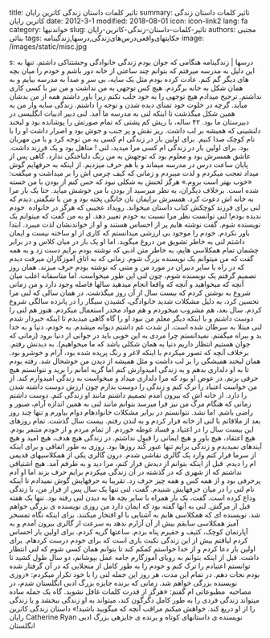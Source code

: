 title: تاثیر کلمات  داستان زندگی کاترین رایان
summary: تاثیر کلمات  داستان زندگی کاترین رایان
date: 2012-3-1
modified: 2018-08-01
icon:  icon-link2
lang: fa
category: خواندنیها
slug: تاثیر-کلمات-داستان-زندگی-کاترین-رایان
authors: مجتبی بنائی
tags: حکایتهای‌واقعی‌درس‌های‌زندگی,درسها,زندگینامه
image: /images/static/misc.jpg

s: درسها | زندگینامه هنگامی که جوان بودم زندگی خانوادگی وحشتناکی داشتم. تنها به این دلیل به مدرسه میرفتم که بتوانم چند ساعتی از خانه دور باشم و خودم را میان بچه های دیگر گم کنم. عادت کرده بودم مثل یک سایه، بی سر و صدا به مدرسه بیایم و به همان شکل به خانه برگردم. هیچ کس توجهی به من نداشت و من نیز با کسی کاری نداشتم. ترجیح میدادم هیچ توجهی را به خود جلب نکنم زیرا باور داشتم همه از من بدشان میآید. گرچه در خلوت خود تمنای دیده شدن و توجه را داشتم.    زندگی سایه وار من به همین شکل میگذشت تا اینکه لنی به مدرسه ما آمد. لنی دبیر ادبیات انگلیسی در دبیرستان ما بود. ۴۲ ساله، با ریش کم پشتی که تمام صورتش را پوشانده بود و لبخند دلنشینی که همیشه بر لب داشت. ریز نقش و پر جنب و جوش بود و اصرار داشت او را با نام کوچک صدا کنیم. برای اولین بار در زندگی ام کسی به من توجه کرد و با من مهربان بود. برای اولین بار در زندگی ام کسی مرا میدید، لنی !    متاهل بود و یک فرزند داشت. عاشق همسرش بود و معلوم بود که توجهش به من رنگ دلباختگی ندارد. گاهی پس از پایان ساعت درس در مدرسه میماند و با هم حرف میزدیم. از اینکه به حرفهایم گوش میداد تعجب میکردم و لذت میبردم و زمانی که کیف چرمی اش را بر میداشت و میگفت: «خوب بهتر است بروم.» هرگز لحنش به شکلی نبود که حس کنم از بودن با من خسته شده است. برخلاف دیگران، به نظر میرسید از بودن با من خوشش میآید. حتا یک بار مرا به خانه اش دعوت کرد. همسرش برایمان نان خانگی پخته بود و من با شگفتی دیدم که لنی برای فرزند کوچکش کتاب داستان میخواند. رویداد عجیبی که هرگز در خانواده  خودم ندیده بودم!    لنی توانست نظر مرا نسبت به خودم تغییر دهد. او به من گفت که میتوانم یک نویسنده شوم. گفت نوشته هایم پر از احساس هستند و او از خواندنشان لذت میبرد. ابتدا باور نکردم. خودم را موجود بی ارزشی میدانستم که کاری از او ساخته نیست و ایمان داشتم لنی به خاطر تشویق من دروغ میگوید. اما او یک بار در میان کلاس و در برابر چشمان تمام همکلاسی هایم، به خاطر متن ادبی که نوشته بودم برایم دست زد و به همه گفت که من میتوانم یک نویسنده بزرگ شوم. زمانی که به اتاق آموزگاران میرفت دیدم که در راه با سایر دبیران در مورد من و متنی که نوشته بودم حرف میزند.    همان روز تصمیم گرفتم یک نویسنده شوم، چون لنی این طور میخواست. اما متاسفانه اغلب میان آنچه که میخواهید و آنچه که واقعا انجام میدهید سالها فاصله وجود دارد و من زمانی شروع به نوشتن کردم که بیست سال از آن روز میگذشت.    در همان سالی که لنی مرا تحسین کرد، به دلیل مشکلات شدید خانوادگی، کشیدن سیگار را در پانزده سالگی شروع کردم. سال بعد، هم مشروب میخوردم و هم مواد مخدر استعمال میکردم. هنوز هم لنی را دوست داشتم و با اینکه دیگر معلم من نبود او را گاه گاهی میدیدم تا اینکه خبردار شدم لنی مبتلا به سرطان شده است. از شدت غم داشتم دیوانه میشدم. به خودم، دنیا و به خدا بد و بیراه میگفتم. نمیدانستم چرا مردی به این خوبی باید در جوانی از دنیا برود (زمانی که جوان هستیم انتظار داریم دنیا به همان شکلی باشد که ما میخواهیم). به دیدنش رفتم. برخلاف آنچه که تصور میکردم با اینکه لاغر و رنگ پریده شده بود، آرام و خوشرو بود. همان لبخند همیشگی را بر لب داشت و مثل همیشه از دیدن من خوشحال شد. رفته بودم تا به او دلداری بدهم و به زندگی امیدوارش کنم اما گریه امانم را برید و نتوانستم هیچ حرفی بزنم. در عوض او بود که مرا دلداری میداد و میخواست به زندگی امیدوارم کند. از من خواست اعتیاد را ترک کنم و زندگی را دوست بدارم چون ارزش دوست داشته شدن را دارد.    از خانه اش که بیرون آمدم تصمیم داشتم مانند او زندگی کنم. دوست داشتم زمانی که هنگام مرگ من نیز فرا میرسد بتوانم مانند لنی به همین اندازه آرام، صبور و راضی باشم. اما نشد. نتوانستم در برابر مشکلات خانوادهام دوام بیاورم و تنها چند روز بعد از ملاقاتم با لنی از خانه فرار کردم و به لندن رفتم.    بیست سال گذشت. تمام روزهای این بیست سال را در اعتیاد و فساد غوطه خوردم. از تمام مردم و از خودم متنفر بودم. هیچ اعتقاد، هیچ باور و هیچ ایمانی را قبول نداشتم. در زندگی هیچ هدف، هیچ امید و هیچ آیندهای نمیدیدم و زندگی برایم تنها عبور کُند روزها بود. روزی به طور اتفاقی و برای اینکه از سرما فرار کنم وارد یک گالری نقاشی شدم. درون گالری یکی از همکلاسیهای قدیمی ام را دیدم. قبل از اینکه بتوانم از دیدش فرار کنم، مرا دید و به طرفم آمد. هیچ اشتیاقی نداشتم که از شهری که در گذشته در آن زندگی میکردم برایم حرف بزند اما او آدم پرحرفی بود و از همه کس و همه چیز حرف زد. تقریبا به حرفهایش گوش نمیدادم تا اینکه نام لنی را در میان حرفهایش شنیدم. گفت، لنی تنها یک سال پس از فرار من، با زندگی وداع کرده است. گفت، یک بار همراه با سایر بچه ها به دیدن لنی رفته بود. تنها یک هفته قبل از مرگش.  لنی به آنها گفته بود که ایمان دارد من روزی نویسنده ی بزرگی خواهم شد.  نویسنده ای که همکلاسی هایم به آشنایی با او افتخار میکنند. برای اینکه نگاه تمسخر آمیز همکلاسی سابقم بیش از آن آزارم ندهد به سرعت از گالری بیرون آمدم و به آپارتمان کوچک، کثیف و حقیرم پناه بردم. ساعتها گریه کردم. برای اولین بار احساس کردم لیاقتم بیش از این زندگی نکبت باری است که برای خودم درست کردهام. برای اولین بار دعا کردم و از خدا خواستم کمکم کند تا بتوانم همان کسی شوم که لنی انتظار داشت.    قبل از اینکه بتوانم به رویای آموزگارم جامه عمل بپوشانم، دو سال طول کشید تا توانستم اعتیادم را ترک کنم و خودم را به طور کامل از منجلابی که در آن گرفتار شده بودم نجات دهم. در تمام این مدت، هر روز این جمله لنی را با خود تکرار میکردم: «روزی نویسنده بزرگی خواهم شد.    زمانی که برنده جایزه بزرگ ادبی انگلستان شدم، در مصاحبه  مطبوعاتی ام گفتم: «هرگز از قدرت کلمات غافل نشوید. گاه یک جمله ساده میتواند زندگی فردی را به طور کامل دگرگون کند، میتواند به او زندگی ببخشد و یا زندگی را از او دریغ کند. خواهش میکنم مراقب آنچه که میگویید باشید!»    داستان زندگی کاترین رایان  Catherine  Ryan    نویسنده ی داستانهای کوتاه و برنده ی جایزهی بزرگ ادبی انگلستان